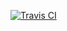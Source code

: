 [![Travis CI](https://api.travis-ci.org/amacfie/ci_pandoc_test.svg)](https://travis-ci.org/amacfie/ci_pandoc_test)
